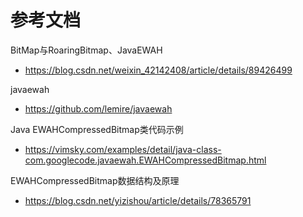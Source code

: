 # 参考文档
BitMap与RoaringBitmap、JavaEWAH
- https://blog.csdn.net/weixin_42142408/article/details/89426499

javaewah
- https://github.com/lemire/javaewah

Java EWAHCompressedBitmap类代码示例
- https://vimsky.com/examples/detail/java-class-com.googlecode.javaewah.EWAHCompressedBitmap.html

EWAHCompressedBitmap数据结构及原理
- https://blog.csdn.net/yizishou/article/details/78365791
